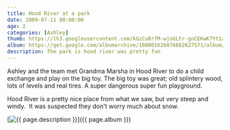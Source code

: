```yaml
---
title: Hood River at a park
date: 2009-07-11 00:00:00
age: 2
categories: [Ashley]
thumb: https://lh3.googleusercontent.com/kGzCuRrfM-wjoGLFr-gnCEKwK7Yt1a7CohLH-hI1t_67gUqTeGEPnFt6gKh-6bPt-DqYnnDeEhiUVUvJ4kc=w293-h220
album: https://get.google.com/albumarchive/108001626876662627571/album/AF1QipMWtdzEcb2uCFMywJw18vg4mJQdsJhGMTjXErlc?authKey=CMuSl6O--_r-sQE
description: The park is hood river was pretty fun
---
```

Ashley and the team met Grandma Marsha in Hood River to do a child exchange and play on the big toy. The big toy was great; old splintery wood, lots of levels and real tires. A super dangerous super fun playground.

Hood River is a pretty nice place from what we saw, but very steep and windy.  It was suspected they don't worry much about snow.

[<img src="{{ page.thumb }}" alt="{{ page.description }}" class="wyseguys-album"/>]({{ page.album }})